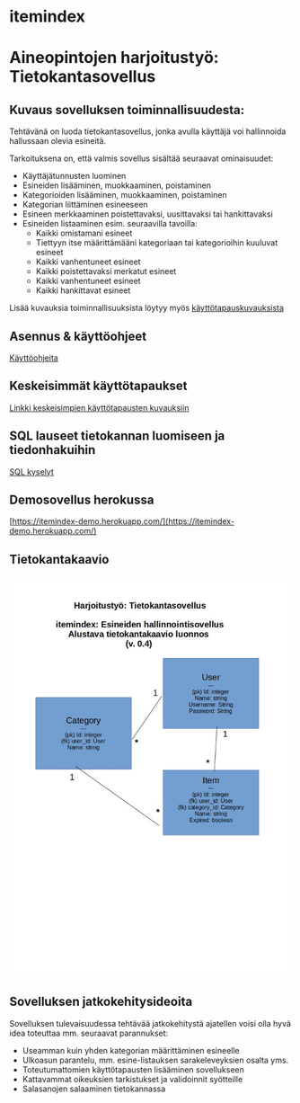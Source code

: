# itemindex

# Aineopintojen harjoitustyö: Tietokantasovellus


## Kuvaus sovelluksen toiminnallisuudesta:

Tehtävänä on luoda tietokantasovellus, jonka avulla käyttäjä voi hallinnoida hallussaan olevia esineitä.

Tarkoituksena on, että valmis sovellus sisältää seuraavat ominaisuudet:
- Käyttäjätunnusten luominen
- Esineiden lisääminen, muokkaaminen, poistaminen
- Kategorioiden lisääminen, muokkaaminen, poistaminen
- Kategorian liittäminen esineeseen
- Esineen merkkaaminen poistettavaksi, uusittavaksi tai hankittavaksi
- Esineiden listaaminen esim. seuraavilla tavoilla:
  - Kaikki omistamani esineet
  - Tiettyyn itse määrittämääni kategoriaan tai kategorioihin kuuluvat esineet
  - Kaikki vanhentuneet esineet
  - Kaikki poistettavaksi merkatut esineet
  - Kaikki vanhentuneet esineet
  - Kaikki hankittavat esineet

Lisää kuvauksia toiminnallisuuksista löytyy myös [käyttötapauskuvauksista](./documentation/use_cases.md)

## Asennus & käyttöohjeet

[Käyttöohjeita](./documentation/user_manual.md)


## Keskeisimmät käyttötapaukset

[Linkki keskeisimpien käyttötapausten kuvauksiin](./documentation/use_cases.md)

## SQL lauseet tietokannan luomiseen ja tiedonhakuihin

[SQL kyselyt](./documentation/sql_kyselyt.md)

## Demosovellus herokussa

[https://itemindex-demo.herokuapp.com/](https://itemindex-demo.herokuapp.com/)


## Tietokantakaavio

![Kuva tietokantataulusta](./documentation/tietokantakaavio.jpg)

## Sovelluksen jatkokehitysideoita

Sovelluksen tulevaisuudessa tehtävää jatkokehitystä ajatellen voisi olla hyvä idea toteuttaa mm. seuraavat parannukset:

- Useamman kuin yhden kategorian määrittäminen esineelle
- Ulkoasun parantelu, mm. esine-listauksen sarakeleveyksien osalta yms.
- Toteutumattomien käyttötapausten lisääminen sovellukseen
- Kattavammat oikeuksien tarkistukset ja validoinnit syötteille
- Salasanojen salaaminen tietokannassa
